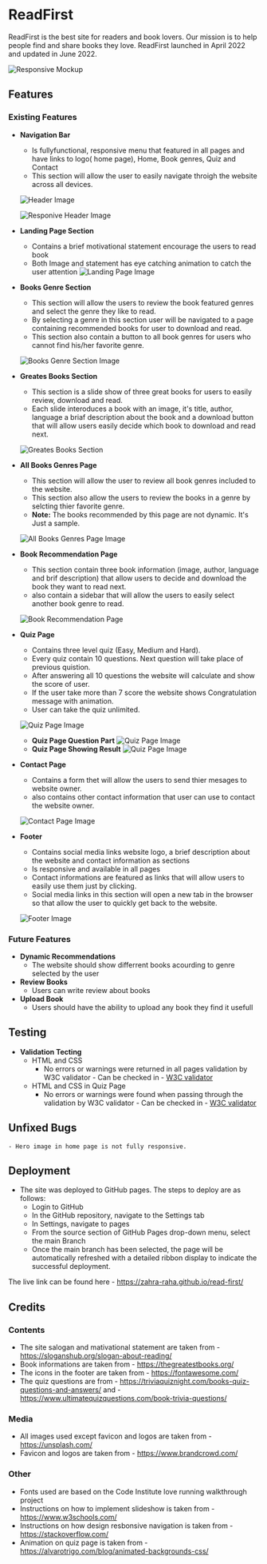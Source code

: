 # ReadFirst

ReadFirst is the best site for readers and book lovers. Our mission is to help people find and share books they love. ReadFirst launched in April 2022 and updated in June 2022.

![Responsive Mockup](https://github.com/zahra-raha/read-first/blob/main/assets/img/img-readme/mokeup.PNG)

## Features 

### Existing Features

- __Navigation Bar__

    - Is fullyfunctional, responsive menu that featured in all pages and have links to logo( home page), Home, Book genres, Quiz and Contact
    - This section will allow the user to easily navigate throigh the website across all devices.

    ![Header Image](https://github.com/zahra-raha/read-first/blob/main/assets/img/img-readme/nav.PNG)

    ![Responive Header Image](https://github.com/zahra-raha/read-first/blob/main/assets/img/img-readme/nav1.PNG)

- __Landing Page Section__

    - Contains a brief motivational statement encourage the users to read book
    - Both Image and statement has eye catching animation to catch the user attention
    ![Landing Page Image](https://github.com/zahra-raha/read-first/blob/main/assets/img/img-readme/landing.PNG)

- __Books Genre Section__

    - This section will allow the users to review the book featured genres and select the genre they like to read.
    - By selecting a genre in this section user will be navigated to a page containing recommended books for user to download and read.
    - This section also contain a button to all book genres for users who cannot find his/her favorite genre.

    ![Books Genre Section Image](https://github.com/zahra-raha/read-first/blob/main/assets/img/img-readme/genre.PNG)

- __Greates Books Section__

    - This section is a slide show of three great books for users to easily review, download and read.
    - Each slide interoduces a book with an image, it's title, author, language a briaf description about the book and a download button that will allow users easily decide which book to download and read next.

    ![Greates Books Section](https://github.com/zahra-raha/read-first/blob/main/assets/img/img-readme/books.PNG)

- __All Books Genres Page__

    - This section will allow the user to review all book genres included to the website.
    - This section also allow the users to review the books in a genre by selcting thier favorite genre.
    - **Note:** The books recommended by this page are not dynamic. It's Just a sample.

    ![All Books Genres Page Image](https://github.com/zahra-raha/read-first/blob/main/assets/img/img-readme/genrep.jpeg)

- __Book Recommendation Page__

    - This section contain three book information (image, author, language and brif description) that allow users to decide and download the book they want to read next.
    - also contain a sidebar that will allow the users to easily select another book genre to read.

    ![Book Recommendation Page](https://github.com/zahra-raha/read-first/blob/main/assets/img/img-readme/booksp.jpeg)

- __Quiz Page__

    - Contains three level quiz (Easy, Medium and Hard).
    - Every quiz contain 10 questions. Next question will take place of previous quistion.
    - After answering all 10 questions the website will calculate and show the score of user.
    - If the user take more than 7 score the website shows Congratulation message with animation.
    - User can take the quiz unlimited. 

    ![Quiz Page Image](https://github.com/zahra-raha/read-first/blob/main/assets/img/img-readme/quiz.jpeg)
    - __Quiz Page Question Part__
    ![Quiz Page Image](https://github.com/zahra-raha/read-first/blob/main/assets/img/img-readme/question.jpeg)
    - __Quiz Page Showing Result__
    ![Quiz Page Image](https://github.com/zahra-raha/read-first/blob/main/assets/img/img-readme/result.jpeg)


- __Contact Page__

    - Contains a form thet will allow the users to send thier mesages to website owner.
    - also contains other contact information that user can use to contact the website owner.

    ![Contact Page Image](https://github.com/zahra-raha/read-first/blob/main/assets/img/img-readme/contact.jpeg)

- __Footer__
    - Contains social media links website logo, a brief description about the website and contact information as sections
    - Is responsive and available in all pages
    - Contact informations are featured as links that will allow users to easily use them just by clicking.
    - Social media links in this section will open a new tab in the browser so that allow the user to quickly get back to the website.
    
    ![Footer Image](https://github.com/zahra-raha/read-first/blob/main/assets/img/img-readme/footer.PNG)

### Future Features 
- __Dynamic Recommendations__
    - The website should show differrent books acourding to genre selected by the user
- __Review Books__
    - Users can write review about books
- __Upload Book__
    - Users should have the ability to upload any book they find it usefull

## Testing

- __Validation Tecting__
    - HTML and CSS 
        - No errors or warnings were returned in all pages validation by W3C validator - Can be checked in - [W3C validator](https://validator.w3.org/nu/?doc=https%3A%2F%2Fzahra-raha.github.io%2Fread-first)
    - HTML and CSS in Quiz Page
        - No errors or warnings were found when passing through the validation by W3C validator - Can be checked in - [W3C validator](https://validator.w3.org/nu/?doc=https%3A%2F%2Fzahra-raha.github.io%2Fread-first%2Fquiz.html)
## Unfixed Bugs
    - Hero image in home page is not fully responsive.

## Deployment

- The site was deployed to GitHub pages. The steps to deploy are as follows: 
  - Login to GitHub
  - In the GitHub repository, navigate to the Settings tab 
  - In Settings, navigate to pages
  - From the source section of GitHub Pages drop-down menu, select the main Branch
  - Once the main branch has been selected, the page will be automatically refreshed with a detailed ribbon display to indicate the successful deployment. 

The live link can be found here - https://zahra-raha.github.io/read-first/


## Credits
### Contents
- The site salogan and mativational statement are taken from - https://sloganshub.org/slogan-about-reading/
- Book informations are taken from - https://thegreatestbooks.org/
- The icons in the footer are taken from - https://fontawesome.com/
- The quiz questions are from - https://triviaquiznight.com/books-quiz-questions-and-answers/ and - https://www.ultimatequizquestions.com/book-trivia-questions/

### Media
- All images used except favicon and logos are taken from - https://unsplash.com/
- Favicon and logos are taken from - https://www.brandcrowd.com/

### Other
- Fonts used are based on the Code Institute love running walkthrough project
- Instructions on how to implement slideshow is taken from - https://www.w3schools.com/
- Instructions on how design resbonsive navigation is taken from - https://stackoverflow.com/
- Animation on quiz page is taken from - https://alvarotrigo.com/blog/animated-backgrounds-css/
